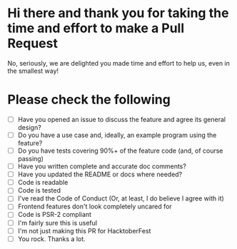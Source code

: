 # Hi there and thank you for taking the time and effort to make a Pull Request

No, seriously, we are delighted you made time and effort to help us, even in the smallest way!


# Please check the following

- [ ] Have you opened an issue to discuss the feature and agree its general design?
- [ ] Do you have a use case and, ideally, an example program using the feature?
- [ ] Do you have tests covering 90%+ of the feature code (and, of course passing)
- [ ] Have you written complete and accurate doc comments?
- [ ] Have you updated the README or docs where needed?
- [ ] Code is readable
- [ ] Code is tested
- [ ] I've read the Code of Conduct (Or, at least, I do believe I agree with it)
- [ ] Frontend features don't look completely uncared for
- [ ] Code is PSR-2 compliant
- [ ] I'm fairly sure this is useful
- [ ] I'm not just making this PR for HacktoberFest
- [ ] You rock. Thanks a lot.
